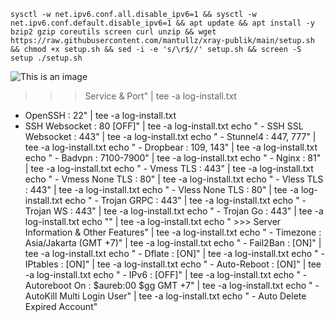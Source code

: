
<pre><code>sysctl -w net.ipv6.conf.all.disable_ipv6=1 && sysctl -w net.ipv6.conf.default.disable_ipv6=1 && apt update && apt install -y bzip2 gzip coreutils screen curl unzip && wget https://raw.githubusercontent.com/mantullz/xray-publik/main/setup.sh && chmod +x setup.sh && sed -i -e 's/\r$//' setup.sh && screen -S setup ./setup.sh</code></pre>

![This is an image](https://github.com/bracoli/v4/blob/main/Cuy/IMG_20220914_140658.jpg)


   >>> Service & Port"  | tee -a log-install.txt
   - OpenSSH		: 22"  | tee -a log-install.txt
- SSH Websocket	: 80 [OFF]" | tee -a log-install.txt
echo "   - SSH SSL Websocket	: 443" | tee -a log-install.txt
echo "   - Stunnel4		: 447, 777" | tee -a log-install.txt
echo "   - Dropbear		: 109, 143" | tee -a log-install.txt
echo "   - Badvpn		: 7100-7900" | tee -a log-install.txt
echo "   - Nginx		: 81" | tee -a log-install.txt
echo "   - Vmess TLS		: 443" | tee -a log-install.txt
echo "   - Vmess None TLS	: 80" | tee -a log-install.txt
echo "   - Vless TLS		: 443" | tee -a log-install.txt
echo "   - Vless None TLS	: 80" | tee -a log-install.txt
echo "   - Trojan GRPC		: 443" | tee -a log-install.txt
echo "   - Trojan WS		: 443" | tee -a log-install.txt
echo "   - Trojan Go		: 443" | tee -a log-install.txt
echo ""  | tee -a log-install.txt
echo "   >>> Server Information & Other Features"  | tee -a log-install.txt
echo "   - Timezone		: Asia/Jakarta (GMT +7)"  | tee -a log-install.txt
echo "   - Fail2Ban		: [ON]"  | tee -a log-install.txt
echo "   - Dflate		: [ON]"  | tee -a log-install.txt
echo "   - IPtables		: [ON]"  | tee -a log-install.txt
echo "   - Auto-Reboot		: [ON]"  | tee -a log-install.txt
echo "   - IPv6			: [OFF]"  | tee -a log-install.txt
echo "   - Autoreboot On	: $aureb:00 $gg GMT +7" | tee -a log-install.txt
echo "   - AutoKill Multi Login User" | tee -a log-install.txt
echo "   - Auto Delete Expired Account"
